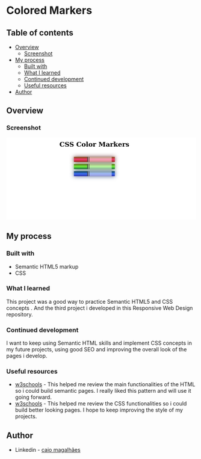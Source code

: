 # Colored Markers

## Table of contents

- [Overview](#overview)
  - [Screenshot](#screenshot)
- [My process](#my-process)
  - [Built with](#built-with)
  - [What I learned](#what-i-learned)
  - [Continued development](#continued-development)
  - [Useful resources](#useful-resources)
- [Author](#author)


## Overview

### Screenshot

![](./ColoredMarkers.png)

## My process

### Built with

- Semantic HTML5 markup
- CSS

### What I learned

This project was a good way to practice Semantic HTML5 and CSS concepts . And the third project i developed in this Responsive Web Design repository.

### Continued development

I want to keep using Semantic HTML skills and implement CSS concepts in my future projects, using good SEO and improving the overall look of the pages i develop.

### Useful resources

- [w3schools](https://www.w3schools.com/html/default.asp) - This helped me review the main functionalities of the HTML so i could build semantic pages. I really liked this pattern and will use it going forward.
- [w3schools](https://www.w3schools.com/css/) - This helped me review the CSS functionalities so i could build better looking pages. I hope to keep improving the style of my projects.

## Author
 
- Linkedin - [caio magalhães](https://www.linkedin.com/in/caio-magalhaes-dev/)
